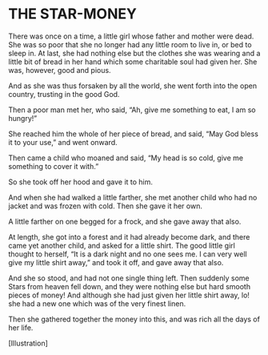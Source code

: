 # THE STAR-MONEY


There was once on a time, a little girl whose father and mother were
dead. She was so poor that she no longer had any little room to live
in, or bed to sleep in. At last, she had nothing else but the clothes
she was wearing and a little bit of bread in her hand which some
charitable soul had given her. She was, however, good and pious.

And as she was thus forsaken by all the world, she went forth into the
open country, trusting in the good God.

Then a poor man met her, who said, “Ah, give me something to eat, I am
so hungry!”

She reached him the whole of her piece of bread, and said, “May God
bless it to your use,” and went onward.

Then came a child who moaned and said, “My head is so cold, give me
something to cover it with.”

So she took off her hood and gave it to him.

And when she had walked a little farther, she met another child who had
no jacket and was frozen with cold. Then she gave it her own.

A little farther on one begged for a frock, and she gave away that also.

At length, she got into a forest and it had already become dark, and
there came yet another child, and asked for a little shirt. The good
little girl thought to herself, “It is a dark night and no one sees me.
I can very well give my little shirt away,” and took it off, and gave
away that also.

And she so stood, and had not one single thing left. Then suddenly some
Stars from heaven fell down, and they were nothing else but hard smooth
pieces of money! And although she had just given her little shirt away,
lo! she had a new one which was of the very finest linen.

Then she gathered together the money into this, and was rich all the
days of her life.




[Illustration]

